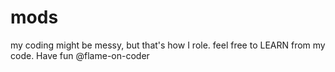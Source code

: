 mods
====

my coding might be messy, but that's how I role. feel free to LEARN from my code.
Have fun
@flame-on-coder
